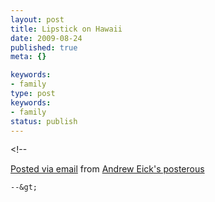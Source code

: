 ```yaml
---
layout: post
title: Lipstick on Hawaii
date: 2009-08-24
published: true
meta: {}

keywords:
- family
type: post
keywords:
- family
status: publish
---
```

&lt;!--

  [Posted via email](http://posterous.com)   from [Andrew Eick's posterous](http://andreweick.posterous.com/lipstick-on-hawaii)

    --&gt;
